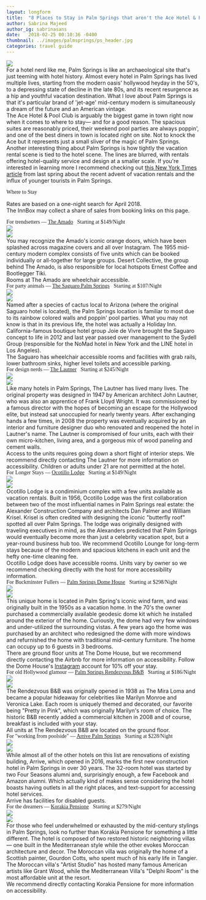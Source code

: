 ```yaml
---
layout: longform
title:  "8 Places to Stay in Palm Springs that aren't the Ace Hotel & Pool Club"
author: Sabrina Majeed
author_ig: sabrinasans
date:   2018-02-25 00:10:36 -0400
thumbnail: ../images/palmsprings/ps_header.jpg
categories: travel guide
---
```


<img class="mt4-ns mt3 mb4-ns mb3" src="/images/palmsprings/ps_header.jpg">

<p class="pb4" style="max-width: 650px; margin: auto;">
For a hotel nerd like me, Palm Springs is like an archaeological site that's just teeming with hotel history. Almost every hotel in Palm Springs has lived multiple lives, starting from the modern oasis' hollywood heyday in the 50's, to a depressing state of decline in the late 80s, and its recent resurgence as a hip and youthful vacation destination. What I love about Palm Springs is that it's particular brand of 'jet-age' mid-century modern is simultaneously a dream of the future and an American vintage.
</p>

<p class="pb4" style="max-width: 650px; margin: auto;">
The Ace Hotel & Pool Club is arguably the biggest game in town right now when it comes to where to stay— and for a good reason. The spacious suites are reasonably priced, their weekend pool parties are always poppin', and one of the best diners in town is located right on site. Not to knock the Ace but it represents just a small sliver of the magic of Palm Springs.
</p>

<p class="pb4" style="max-width: 650px; margin: auto;">
Another interesting thing about Palm Springs is how tightly the vacation rental scene is tied to the hotel scene. The lines are blurred, with rentals offering hotel-quality service and design at a smaller scale. If you're interested in learning more I recommend checking out <a href="https://www.nytimes.com/2017/03/04/style/palm-springs-hotels-airbnb-vacation-rental-homes.html">this New York Times article</a> from last spring about the recent advent of vacation rentals and the influx of younger tourists in Palm Springs.
</p>

<p class="tc f2 mt4 mb0" style="font-family: 'Gilroy-ExtraBold'">Where to Stay</p>
<p class="tc f6 light-silver mb4">Rates are based on a one-night search for April 2018. <br>The InnBox may collect a share of sales from booking links on this page.</p>

<p class="f3 pb3 pt3 lh-title" style="max-width: 650px; margin: auto; font-family: 'Gilroy-ExtraBold'">For trendsetters — <a href="http://thedesertcollective.com/the-amado-property/" target="_blank" class="link underline-hover orange">The Amado</a><span class="f5 light-silver">&nbsp; &nbsp;Starting at $149/Night</span></p>
<div class="fl w-100 w-50-ns pr1-ns mb1 mb0-ns">
<img src="../images/palmsprings/amado_1.jpg">
</div>
<div class="fl w-100 w-50-ns pl1-ns mb3">
<img src="../images/palmsprings/amado_2.jpg">
</div>
<p class="pb3" style="max-width: 650px; margin: auto;">You may recognize the Amado's iconic orange doors, which have been splashed across magazine covers and all over Instagram. The 1955 mid-century modern complex consists of five units which can be booked individually or all-together for large groups. Desert Collective, the group behind The Amado, is also responsible for local hotspots Ernest Coffee and Bootlegger Tiki.</p>
<p style="max-width: 650px; margin: auto;" class="f6 i pb4 light-silver">Rooms at The Amado are wheelchair accessible.</p>

<p class="f3 pb3 pt3 lh-title" style="max-width: 650px; margin: auto; font-family: 'Gilroy-ExtraBold'">For party animals — <a href="http://www.booking.com/hotel/us/the-saguaro.html?aid=1452227&no_rooms=1&group_adults=1" target="_blank" class="link underline-hover orange">The Saguaro Palm Springs</a><span class="f5 light-silver">&nbsp; &nbsp;Starting at $107/Night</span></p>
<div class="fl w-100 w-50-ns pr1-ns mb1 mb0-ns">
<img src="../images/palmsprings/saguaro_1.jpg">
</div>
<div class="fl w-100 w-50-ns pl1-ns mb3">
<img src="../images/palmsprings/saguaro_2.jpg">
</div>
<p class="pb3" style="max-width: 650px; margin: auto;">Named after a species of cactus local to Arizona (where the original Saguaro hotel is located), the Palm Springs location is familiar to most due to its rainbow colored walls and poppin' pool parties. What you may not know is that in its previous life, the hotel was actually a Holiday Inn. California-famous boutique hotel group Joie de Vivre brought the Saguaro concept to life in 2012 and last year passed over management to the Sydell Group (responsible for the NoMad hotel in New York and the LINE hotel in Los Angeles).</p>
<p style="max-width: 650px; margin: auto;" class="f6 i pb4 light-silver">The Saguaro has wheelchair accessible rooms and facilities with grab rails, lower bathroom sinks, higher level toilets and accessible parking.</p>


<p id="anchor" class="f3 pb3 pt3 lh-title" style="max-width: 650px; margin: auto; font-family: 'Gilroy-ExtraBold'">For design nerds — <a href="https://www.thelautner.com/" target="_blank" class="link underline-hover orange">The Lautner</a><span class="f5 light-silver">&nbsp; &nbsp;Starting at $245/Night</span></p>
<div class="fl w-100 w-50-ns pr1-ns mb1 mb0-ns">
<img src="../images/palmsprings/lautner_1.jpg">
</div>
<div class="fl w-100 w-50-ns pl1-ns mb3">
<img src="../images/palmsprings/lautner_2.jpg">
</div>
<p class="pb3" style="max-width: 650px; margin: auto;">Like many hotels in Palm Springs, The Lautner has lived many lives. The original property was designed in 1947 by American architect John Lautner, who was also an apprentice of Frank Lloyd Wright. It was commissioned by a famous director with the hopes of becoming an escape for the Hollywood elite, but instead sat unoccupied for nearly twenty years. After exchanging hands a few times, in 2008 the property was eventually acquired by an interior and furniture designer duo who renovated and reopened the hotel in Lautner's name. The Lautner is compromised of four units, each with their own micro-kitchen, living area, and a gorgeous mix of wood paneling and cement walls.</p>
<p style="max-width: 650px; margin: auto;" class="f6 i pb4 light-silver">Access to the units requires going down a short flight of interior steps. We recommend directly contacting The Lautner for more information on accessibility. Children or adults under 21 are not permitted at the hotel.</p>

<p class="f3 pb3 pt3 lh-title" style="max-width: 650px; margin: auto; font-family: 'Gilroy-ExtraBold'">For Longer Stays — <a href="https://www.ocotillolodge.com/" target="_blank" class="link underline-hover orange">Ocotillo Lodge</a><span class="f5 light-silver">&nbsp; &nbsp;Starting at $149/Night</span></p>
<div class="fl w-100 w-50-ns pr1-ns mb1 mb0-ns">
<img src="../images/palmsprings/ocotillo_1.jpg">
</div>
<div class="fl w-100 w-50-ns pl1-ns mb3">
<img src="../images/palmsprings/ocotillo_2.jpg">
</div>
<p class="pb3" style="max-width: 650px; margin: auto;">Ocotillo Lodge is a condiminium complex with a few units available as vacation rentals. Built in 1956, Ocotillo Lodge was the first collaboration between two of the most influential names in Palm Springs real estate: the Alexander Construction Company and architects Dan Palmer and William Krisel. Krisel is often credited with designing the iconic "butterfly roof" spotted all over Palm Springs. The lodge was originally designed with traveling executives in mind, as the Alexanders predicted that Palm Springs would eventually become more than just a celebrity vacation spot, but a year-round business hub too. We recommend Ocotillo Lounge for long-term stays because of the modern and spacious kitchens in each unit and the hefty one-time cleaning fee.</p>
<p style="max-width: 650px; margin: auto;" class="f6 i pb4 light-silver">Ocotillo Lodge does have accessible rooms. Units vary by owner so we recommend checking directly with the host for more accessibility information.</p>

<p class="f3 pb3 pt3 lh-title" style="max-width: 650px; margin: auto; font-family: 'Gilroy-ExtraBold'">For Buckminster Fullers — <a href="https://www.airbnb.com/rooms/12830029" target="_blank" class="link underline-hover orange">Palm Springs Dome House</a><span class="f5 light-silver">&nbsp; &nbsp;Starting at $298/Night</span></p>
<div class="fl w-100 w-50-ns pr1-ns mb1 mb0-ns">
<img src="../images/palmsprings/dome_1.jpg">
</div>
<div class="fl w-100 w-50-ns pl1-ns mb3">
<img src="../images/palmsprings/dome_2.jpg">
</div>
<p class="pb3" style="max-width: 650px; margin: auto;">This unique home is located in Palm Spring's iconic wind farm, and was originally built in the 1950s as a vacation home. In the 70's the owner purchased a commercially available geodesic dome kit which he installed around the exterior of the home. Curiously, the dome had very few windows and under-utilized the surrounding vistas. A few years ago the home was purchased by an architect who redesigned the dome with more windows and refurnished the home with traditional mid-century furniture. The home can occupy up to 6 guests in 3 bedrooms.</p>
<p style="max-width: 650px; margin: auto;" class="f6 i pb4 light-silver">There are ground floor units at The Dome House, but we recommend directly contacting the Airbnb for more information on accessibility. Follow the Dome House's <a href="http://instagram.com/palmspringsdomehouse" target="new">Instagram</a> account for 10% off your stay.</p>


<p class="f3 pb3 pt3 lh-title" style="max-width: 650px; margin: auto; font-family: 'Gilroy-ExtraBold'">For old Hollywood glamour — <a href="http://www.booking.com/hotel/us/rendezvous-bed-and-breakfast.html?aid=1452227&no_rooms=1&group_adults=1" target="_blank" class="link underline-hover orange">Palm Springs Rendezvous B&B</a><span class="f5 light-silver">&nbsp; &nbsp;Starting at $186/Night</span></p>
<div class="fl w-100 w-50-ns pr1-ns mb1 mb0-ns">
<img src="../images/palmsprings/rendez_1.jpg">
</div>
<div class="fl w-100 w-50-ns pl1-ns mb3">
<img src="../images/palmsprings/rendez_2.jpg">
</div>
<p class="pb3" style="max-width: 650px; margin: auto;">The Rendezvous B&B was originally opened in 1938 as The Mira Loma and became a popular hideaway for celebrities like Marilyn Monroe and Veronica Lake. Each room is uniquely themed and decorated, our favorite being "Pretty in Pink", which was originally Marilyn's room of choice. The historic B&B recently added a commercial kitchen in 2008 and of course, breakfast is included with your stay.</p>
<p style="max-width: 650px; margin: auto;" class="f6 i pb4 light-silver">All units at The Rendezvous B&B are located on the ground floor.</p>

<p class="f3 pb3 pt3 lh-title" style="max-width: 650px; margin: auto; font-family: 'Gilroy-ExtraBold'">For "working from poolside" — <a href="http://www.booking.com/hotel/us/arrive.html?aid=1452227&no_rooms=1&group_adults=1" target="_blank" class="link underline-hover orange">Arrive Palm Springs</a><span class="f5 light-silver">&nbsp; &nbsp;Starting at $228/Night</span></p>
<div class="fl w-100 w-50-ns pr1-ns mb1 mb0-ns">
<img src="../images/palmsprings/arrive_1.jpg">
</div>
<div class="fl w-100 w-50-ns pl1-ns mb3">
<img src="../images/palmsprings/arrive_2.jpg">
</div>
<p class="pb3" style="max-width: 650px; margin: auto;">While almost all of the other hotels on this list are renovations of existing building, Arrive, which opened in 2016, marks the first new construction hotel in Palm Springs in over 30 years. The 32-room hotel was started by two Four Seasons alumni and, surprisingly enough, a few Facebook and Amazon alumni. Which actually kind of makes sense considering the hotel boasts having outlets in all the right places, and text-support for accessing hotel services.</p>
<p style="max-width: 650px; margin: auto;" class="f6 i pb4 light-silver">Arrive has facilities for disabled guests.</p>

<p class="f3 pb3 pt3 lh-title" style="max-width: 650px; margin: auto; font-family: 'Gilroy-ExtraBold'">For the dreamers — <a href="http://www.booking.com/hotel/us/korakia-pensione.html?aid=1452227&no_rooms=1&group_adults=1" target="_blank" class="link underline-hover orange">Korakia Pensione</a><span class="f5 light-silver">&nbsp; &nbsp;Starting at $279/Night</span></p>
<div class="fl w-100 w-50-ns pr1-ns mb1 mb0-ns">
<img src="../images/palmsprings/korakia_1.jpg">
</div>
<div class="fl w-100 w-50-ns pl1-ns mb3">
<img src="../images/palmsprings/korakia_2.jpg">
</div>
<p class="pb3" style="max-width: 650px; margin: auto;">For those who feel underwhelmed or exhausted by the mid-century stylings in Palm Springs, look no further than Korakia Pensione for something a little different. The hotel is composed of two restored historic neighboring villas— one built in the Mediterranean style while the other evokes Moroccan architecture and decor. The Moroccan villa was originally the home of a Scottish painter, Gourdon Cotts, who spent much of his early life in Tangier. The Moroccan villa's "Artist Studio" has hosted many famous American artists like Grant Wood, while the Mediterranean Villa's "Delphi Room" is the most affordable unit at the resort.</p>
<p style="max-width: 650px; margin: auto;" class="f6 i pb4 light-silver">We recommend directly contacting Korakia Pensione for more information on accessibility.</p>
